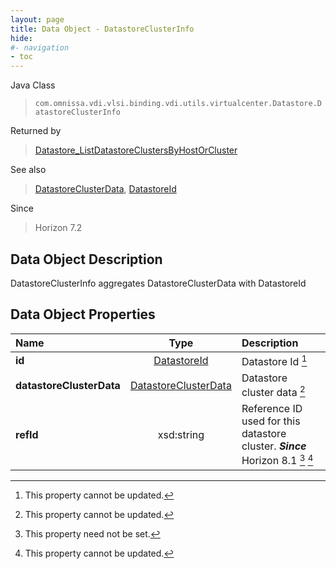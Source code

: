 ```yaml
---
layout: page
title: Data Object - DatastoreClusterInfo
hide:
#- navigation
- toc
---
```






Java Class
> `com.omnissa.vdi.vlsi.binding.vdi.utils.virtualcenter.Datastore.DatastoreClusterInfo`

Returned by
> [Datastore_ListDatastoreClustersByHostOrCluster](vdi.utils.virtualcenter.Datastore.md#listDatastoreClustersByHostOrCluster)

See also
> [DatastoreClusterData](vdi.utils.virtualcenter.Datastore.DatastoreClusterData.md), [DatastoreId](vdi.entity.DatastoreId.md)

Since
> Horizon 7.2


## Data Object Description

DatastoreClusterInfo aggregates DatastoreClusterData with DatastoreId

## Data Object Properties

 Name | Type | Description
:---|:---:|:---
**id**| [DatastoreId](vdi.entity.DatastoreId.md)|  Datastore Id [^2]
**datastoreClusterData**| [DatastoreClusterData](vdi.utils.virtualcenter.Datastore.DatastoreClusterData.md)|  Datastore cluster data [^2]
**refId**|  xsd:string|  Reference ID used for this datastore cluster.  **_Since_** Horizon 8.1 [^1] [^2]


 


[^1]: This property need not be set.
[^2]: This property cannot be updated.